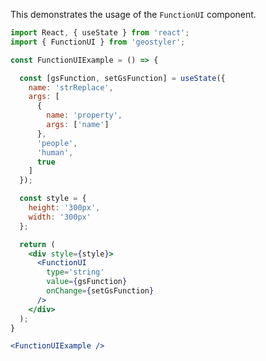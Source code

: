 <!--
 * Released under the BSD 2-Clause License
 *
 * Copyright © 2023-present, terrestris GmbH & Co. KG and GeoStyler contributors
 * All rights reserved.
 *
 * Redistribution and use in source and binary forms, with or without
 * modification, are permitted provided that the following conditions are met:
 *
 * * Redistributions of source code must retain the above copyright notice,
 *   this list of conditions and the following disclaimer.
 *
 * * Redistributions in binary form must reproduce the above copyright notice,
 *   this list of conditions and the following disclaimer in the documentation
 *   and/or other materials provided with the distribution.
 *
 * THIS SOFTWARE IS PROVIDED BY THE COPYRIGHT HOLDERS AND CONTRIBUTORS "AS IS"
 * AND ANY EXPRESS OR IMPLIED WARRANTIES, INCLUDING, BUT NOT LIMITED TO, THE
 * IMPLIED WARRANTIES OF MERCHANTABILITY AND FITNESS FOR A PARTICULAR PURPOSE
 * ARE DISCLAIMED. IN NO EVENT SHALL THE COPYRIGHT HOLDER OR CONTRIBUTORS BE
 * LIABLE FOR ANY DIRECT, INDIRECT, INCIDENTAL, SPECIAL, EXEMPLARY, OR
 * CONSEQUENTIAL DAMAGES (INCLUDING, BUT NOT LIMITED TO, PROCUREMENT OF
 * SUBSTITUTE GOODS OR SERVICES; LOSS OF USE, DATA, OR PROFITS; OR BUSINESS
 * INTERRUPTION) HOWEVER CAUSED AND ON ANY THEORY OF LIABILITY, WHETHER IN
 * CONTRACT, STRICT LIABILITY, OR TORT (INCLUDING NEGLIGENCE OR OTHERWISE)
 * ARISING IN ANY WAY OUT OF THE USE OF THIS SOFTWARE, EVEN IF ADVISED OF THE
 * POSSIBILITY OF SUCH DAMAGE.
 *
-->

This demonstrates the usage of the `FunctionUI` component.

```jsx
import React, { useState } from 'react';
import { FunctionUI } from 'geostyler';

const FunctionUIExample = () => {

  const [gsFunction, setGsFunction] = useState({
    name: 'strReplace',
    args: [
      {
        name: 'property',
        args: ['name']
      },
      'people',
      'human',
      true
    ]
  });

  const style = {
    height: '300px',
    width: '300px'
  };

  return (
    <div style={style}>
      <FunctionUI
        type='string'
        value={gsFunction}
        onChange={setGsFunction}
      />
    </div>
  );
}

<FunctionUIExample />
```
